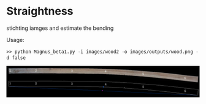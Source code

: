 # Straightness

stichting iamges and estimate the bending


Usage:
```
>> python Magnus_beta1.py -i images/wood2 -o images/outputs/wood.png -d false
```

![results](https://raw.githubusercontent.com/chacoff/Straightness/master/images/outputs/Figure_1.png)
